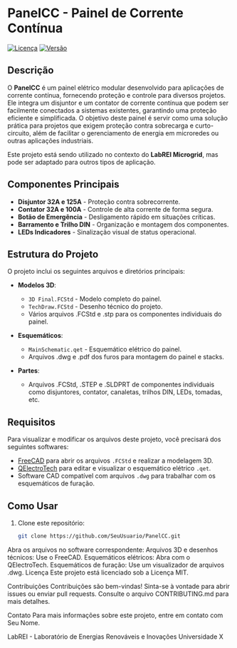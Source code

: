 # PanelCC - Painel de Corrente Contínua

[![Licença](https://img.shields.io/github/license/Canela-san/PanelCC)](LICENSE)
[![Versão](https://img.shields.io/badge/versão-1.0-blue)](https://github.com/Canela-san/PanelCC/releases)

## Descrição

O **PanelCC** é um painel elétrico modular desenvolvido para aplicações de corrente contínua, fornecendo proteção e controle para diversos projetos. Ele integra um disjuntor e um contator de corrente contínua que podem ser facilmente conectados a sistemas existentes, garantindo uma proteção eficiente e simplificada. O objetivo deste painel é servir como uma solução prática para projetos que exigem proteção contra sobrecarga e curto-circuito, além de facilitar o gerenciamento de energia em microredes ou outras aplicações industriais.

Este projeto está sendo utilizado no contexto do **LabREI Microgrid**, mas pode ser adaptado para outros tipos de aplicação.

## Componentes Principais

- **Disjuntor 32A e 125A** - Proteção contra sobrecorrente.
- **Contator 32A e 100A** - Controle de alta corrente de forma segura.
- **Botão de Emergência** - Desligamento rápido em situações críticas.
- **Barramento e Trilho DIN** - Organização e montagem dos componentes.
- **LEDs Indicadores** - Sinalização visual de status operacional.

## Estrutura do Projeto

O projeto inclui os seguintes arquivos e diretórios principais:

- **Modelos 3D**: 
  - `3D Final.FCStd` - Modelo completo do painel.
  - `TechDraw.FCStd` - Desenho técnico do projeto.
  - Vários arquivos .FCStd e .stp para os componentes individuais do painel.
  
- **Esquemáticos**: 
  - `MainSchematic.qet` - Esquemático elétrico do painel.
  - Arquivos .dwg e .pdf dos furos para montagem do painel e stacks.
  
- **Partes**:
  - Arquivos .FCStd, .STEP e .SLDPRT de componentes individuais como disjuntores, contator, canaletas, trilhos DIN, LEDs, tomadas, etc.

## Requisitos

Para visualizar e modificar os arquivos deste projeto, você precisará dos seguintes softwares:

- [FreeCAD](https://www.freecadweb.org/) para abrir os arquivos `.FCStd` e realizar a modelagem 3D.
- [QElectroTech](https://qelectrotech.org/) para editar e visualizar o esquemático elétrico `.qet`.
- Software CAD compatível com arquivos `.dwg` para trabalhar com os esquemáticos de furação.

## Como Usar

1. Clone este repositório:
   ```bash
   git clone https://github.com/SeuUsuario/PanelCC.git
Abra os arquivos no software correspondente:
Arquivos 3D e desenhos técnicos: Use o FreeCAD.
Esquemáticos elétricos: Abra com o QElectroTech.
Esquemáticos de furação: Use um visualizador de arquivos .dwg.
Licença
Este projeto está licenciado sob a Licença MIT.

Contribuições
Contribuições são bem-vindas! Sinta-se à vontade para abrir issues ou enviar pull requests. Consulte o arquivo CONTRIBUTING.md para mais detalhes.

Contato
Para mais informações sobre este projeto, entre em contato com Seu Nome.

LabREI - Laboratório de Energias Renováveis e Inovações
Universidade X